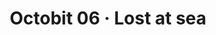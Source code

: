 ---
layout: post
title: "Octobit 06 · Lost at sea"
resource: 06_lost_at_sea
extension: png
tag: [still, octobit, octobit-2019, pixel-art]
---